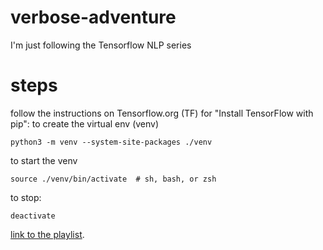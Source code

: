 # verbose-adventure
I'm just following the Tensorflow NLP series

# steps
follow the instructions on Tensorflow.org (TF) for "Install TensorFlow with pip":
to create the virtual env (venv)
```
python3 -m venv --system-site-packages ./venv
```

to start the venv
```
source ./venv/bin/activate  # sh, bash, or zsh
```

to stop:
```
deactivate
```

[link to the playlist](https://www.youtube.com/watch?v=fNxaJsNG3-s&list=PLQY2H8rRoyvzDbLUZkbudP-MFQZwNmU4S&index=2).